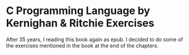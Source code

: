 # C Programming Language by Kernighan & Ritchie Exercises

After 35 years, I reading this book again as epub. 
I decided to do some of the exercises mentioned in the book at the end of the chapters.  

